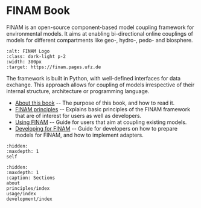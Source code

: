 # FINAM Book

FINAM is an open-source component-based model coupling framework for environmental models.
It aims at enabling bi-directional online couplings of models for different compartments like geo-, hydro-, pedo- and biosphere.

```{image} images/logo_large.svg
:alt: FINAM Logo
:class: dark-light p-2
:width: 300px
:target: https://finam.pages.ufz.de
```

The framework is built in Python, with well-defined interfaces for data exchange.
This approach allows for coupling of models irrespective of their internal structure, architecture or programming language.


* [About this book](about) -- The purpose of this book, and how to read it.
* [FINAM principles](principles/index) -- Explains basic principles of the FINAM framework that are of interest for users as well as developers.
* [Using FINAM](usage/index) -- Guide for users that aim at coupling existing models.
* [Developing for FINAM](development/index) -- Guide for developers on how to prepare models for FINAM, and how to implement adapters.

```{toctree}
:hidden:
:maxdepth: 1
self
```

```{toctree}
:hidden:
:maxdepth: 1
:caption: Sections
about
principles/index
usage/index
development/index
```

